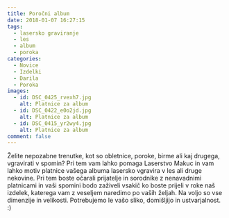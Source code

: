 ```yaml
---
title: Poročni album
date: 2018-01-07 16:27:15
tags:
  - lasersko graviranje
  - les
  - album
  - poroka
categories:
  - Novice
  - Izdelki
  - Darila
  - Poroka
images:
  - id: DSC_0425_rvexh7.jpg
    alt: Platnice za album
  - id: DSC_0422_e0o2jd.jpg
    alt: Platnice za album
  - id: DSC_0415_yr2wy4.jpg
    alt: Platnice za album
comment: false
---
```

Želite nepozabne trenutke, kot so obletnice, poroke, birme ali kaj drugega, vgravirati v spomin? Pri tem vam lahko pomaga Laserstvo Makuc in vam lahko motiv platnice vašega albuma lasersko vgravira v les ali druge nekovine. Pri tem boste očarali prijatelje in sorodnike z nenavadnimi platnicami in vaši spomini bodo zaživeli vsakič ko boste prijeli v roke naš izdelek, katerega vam z veseljem naredimo po vaših željah. 
Na voljo so vse dimenzije in velikosti. Potrebujemo le vašo sliko, domišljijo in ustvarjalnost. :)